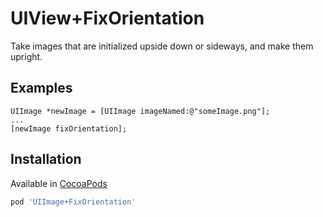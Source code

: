 UIView+FixOrientation
===============

Take images that are initialized upside down or sideways, and make them upright.

## Examples

    UIImage *newImage = [UIImage imageNamed:@"someImage.png"];
    ...
    [newImage fixOrientation];
    
## Installation

Available in [CocoaPods](http://cocoapods.org/?q=UIImage+FixOrientation)
```ruby
pod 'UIImage+FixOrientation'
```